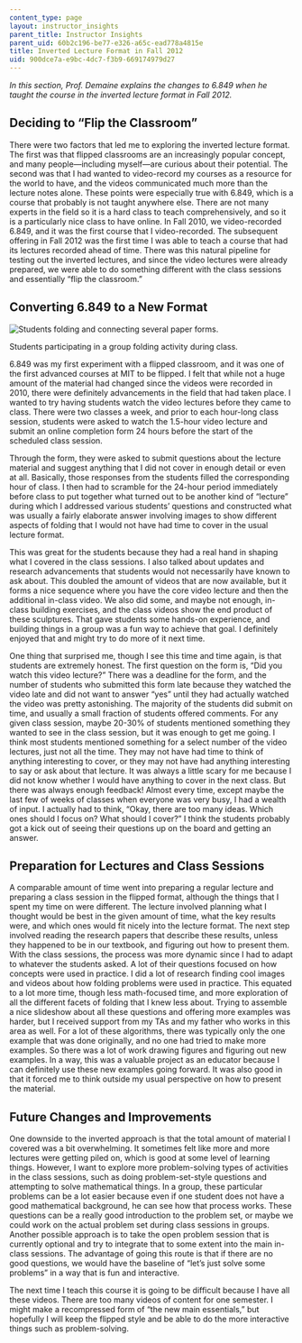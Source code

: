 ```yaml
---
content_type: page
layout: instructor_insights
parent_title: Instructor Insights
parent_uid: 60b2c196-be77-e326-a65c-ead778a4815e
title: Inverted Lecture Format in Fall 2012
uid: 900dce7a-e9bc-4dc7-f3b9-669174979d27
---
```


_In this section, Prof. Demaine explains the changes to 6.849 when he taught the course in the inverted lecture format in Fall 2012._

Deciding to “Flip the Classroom”
--------------------------------

There were two factors that led me to exploring the inverted lecture format. The first was that flipped classrooms are an increasingly popular concept, and many people—including myself—are curious about their potential. The second was that I had wanted to video-record my courses as a resource for the world to have, and the videos communicated much more than the lecture notes alone. These points were especially true with 6.849, which is a course that probably is not taught anywhere else. There are not many experts in the field so it is a hard class to teach comprehensively, and so it is a particularly nice class to have online. In Fall 2010, we video-recorded 6.849, and it was the first course that I video-recorded. The subsequent offering in Fall 2012 was the first time I was able to teach a course that had its lectures recorded ahead of time. There was this natural pipeline for testing out the inverted lectures, and since the video lectures were already prepared, we were able to do something different with the class sessions and essentially “flip the classroom.”

Converting 6.849 to a New Format
--------------------------------

![Students folding and connecting several paper forms.](BASEURL_PLACEHOLDER/resources/6-849_invertedactivity)

Students participating in a group folding activity during class.

6.849 was my first experiment with a flipped classroom, and it was one of the first advanced courses at MIT to be flipped. I felt that while not a huge amount of the material had changed since the videos were recorded in 2010, there were definitely advancements in the field that had taken place. I wanted to try having students watch the video lectures before they came to class. There were two classes a week, and prior to each hour-long class session, students were asked to watch the 1.5-hour video lecture and submit an online completion form 24 hours before the start of the scheduled class session.

Through the form, they were asked to submit questions about the lecture material and suggest anything that I did not cover in enough detail or even at all. Basically, those responses from the students filled the corresponding hour of class. I then had to scramble for the 24-hour period immediately before class to put together what turned out to be another kind of “lecture” during which I addressed various students’ questions and constructed what was usually a fairly elaborate answer involving images to show different aspects of folding that I would not have had time to cover in the usual lecture format.

This was great for the students because they had a real hand in shaping what I covered in the class sessions. I also talked about updates and research advancements that students would not necessarily have known to ask about. This doubled the amount of videos that are now available, but it forms a nice sequence where you have the core video lecture and then the additional in-class video. We also did some, and maybe not enough, in-class building exercises, and the class videos show the end product of these sculptures. That gave students some hands-on experience, and building things in a group was a fun way to achieve that goal. I definitely enjoyed that and might try to do more of it next time.

One thing that surprised me, though I see this time and time again, is that students are extremely honest. The first question on the form is, “Did you watch this video lecture?” There was a deadline for the form, and the number of students who submitted this form late because they watched the video late and did not want to answer “yes” until they had actually watched the video was pretty astonishing. The majority of the students did submit on time, and usually a small fraction of students offered comments. For any given class session, maybe 20-30% of students mentioned something they wanted to see in the class session, but it was enough to get me going. I think most students mentioned something for a select number of the video lectures, just not all the time. They may not have had time to think of anything interesting to cover, or they may not have had anything interesting to say or ask about that lecture. It was always a little scary for me because I did not know whether I would have anything to cover in the next class. But there was always enough feedback! Almost every time, except maybe the last few of weeks of classes when everyone was very busy, I had a wealth of input. I actually had to think, “Okay, there are too many ideas. Which ones should I focus on? What should I cover?” I think the students probably got a kick out of seeing their questions up on the board and getting an answer.

Preparation for Lectures and Class Sessions
-------------------------------------------

A comparable amount of time went into preparing a regular lecture and preparing a class session in the flipped format, although the things that I spent my time on were different. The lecture involved planning what I thought would be best in the given amount of time, what the key results were, and which ones would fit nicely into the lecture format. The next step involved reading the research papers that describe these results, unless they happened to be in our textbook, and figuring out how to present them. With the class sessions, the process was more dynamic since I had to adapt to whatever the students asked. A lot of their questions focused on how concepts were used in practice. I did a lot of research finding cool images and videos about how folding problems were used in practice. This equated to a lot more time, though less math-focused time, and more exploration of all the different facets of folding that I knew less about. Trying to assemble a nice slideshow about all these questions and offering more examples was harder, but I received support from my TAs and my father who works in this area as well. For a lot of these algorithms, there was typically only the one example that was done originally, and no one had tried to make more examples. So there was a lot of work drawing figures and figuring out new examples. In a way, this was a valuable project as an educator because I can definitely use these new examples going forward. It was also good in that it forced me to think outside my usual perspective on how to present the material.

Future Changes and Improvements
-------------------------------

One downside to the inverted approach is that the total amount of material I covered was a bit overwhelming. It sometimes felt like more and more lectures were getting piled on, which is good at some level of learning things. However, I want to explore more problem-solving types of activities in the class sessions, such as doing problem-set-style questions and attempting to solve mathematical things. In a group, these particular problems can be a lot easier because even if one student does not have a good mathematical background, he can see how that process works. These questions can be a really good introduction to the problem set, or maybe we could work on the actual problem set during class sessions in groups. Another possible approach is to take the open problem session that is currently optional and try to integrate that to some extent into the main in-class sessions. The advantage of going this route is that if there are no good questions, we would have the baseline of “let’s just solve some problems” in a way that is fun and interactive.

The next time I teach this course it is going to be difficult because I have all these videos. There are too many videos of content for one semester. I might make a recompressed form of “the new main essentials,” but hopefully I will keep the flipped style and be able to do the more interactive things such as problem-solving.